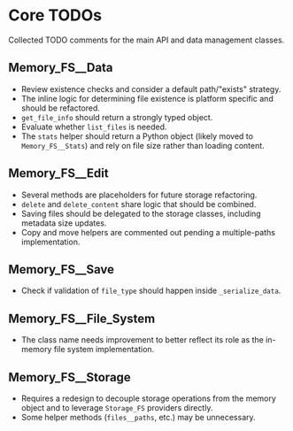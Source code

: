 # Core TODOs

Collected TODO comments for the main API and data management classes.

## Memory_FS__Data
- Review existence checks and consider a default path/"exists" strategy.
- The inline logic for determining file existence is platform specific and should be refactored.
- `get_file_info` should return a strongly typed object.
- Evaluate whether `list_files` is needed.
- The `stats` helper should return a Python object (likely moved to `Memory_FS__Stats`) and rely on file size rather than loading content.

## Memory_FS__Edit
- Several methods are placeholders for future storage refactoring.
- `delete` and `delete_content` share logic that should be combined.
- Saving files should be delegated to the storage classes, including metadata size updates.
- Copy and move helpers are commented out pending a multiple-paths implementation.

## Memory_FS__Save
- Check if validation of `file_type` should happen inside `_serialize_data`.

## Memory_FS__File_System
- The class name needs improvement to better reflect its role as the in-memory file system implementation.

## Memory_FS__Storage
- Requires a redesign to decouple storage operations from the memory object and to leverage `Storage_FS` providers directly.
- Some helper methods (`files__paths`, etc.) may be unnecessary.
